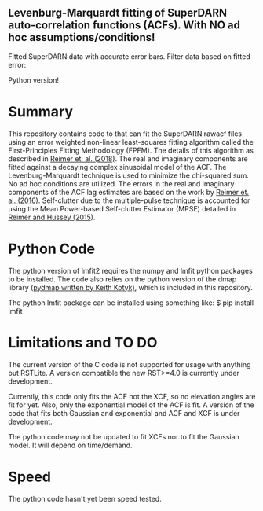 ## Levenburg-Marquardt fitting of SuperDARN auto-correlation functions (ACFs). **With NO ad hoc assumptions/conditions!**
Fitted SuperDARN data with accurate error bars. Filter data based on fitted error:

Python version!

# Summary
This repository contains code to that can fit the SuperDARN rawacf files using an error weighted non-linear least-squares fitting algorithm called the First-Principles Fitting Methodology (FPFM). The details of this algorithm as described in [Reimer et. al. (2018)](https://agupubs.onlinelibrary.wiley.com/doi/abs/10.1002/2017RS006450/full). The real and imaginary components are fitted against a decaying complex sinusoidal model of the ACF. The Levenburg-Marquardt technique is used to minimize the chi-squared sum. No ad hoc conditions are utilized. The errors in the real and imaginary components of the ACF lag estimates are based on the work by [Reimer et. al. (2016)](http://onlinelibrary.wiley.com/doi/10.1002/2016RS005975/full). Self-clutter due to the multiple-pulse technique is accounted for using the Mean Power-based Self-clutter Estimator (MPSE) detailed in [Reimer and Hussey (2015)](https://agupubs.onlinelibrary.wiley.com/doi/abs/10.1002/2015RS005706/full).

# Python Code
The python version of lmfit2 requires the numpy and lmfit python packages to be installed. The code also relies on the python version of the dmap library [(pydmap written by Keith Kotyk)](https://github.com/SuperDARNCanada/pydmap), which is included in this repository.

The python lmfit package can be installed using something like:
$ pip install lmfit

# Limitations and TO DO
The current version of the C code is not supported for usage with anything but RSTLite. A version compatible the new RST>=4.0 is currently under development.

Currently, this code only fits the ACF not the XCF, so no elevation angles are fit for yet. Also, only the exponential model of the ACF is fit. A version of the code that fits both Gaussian and exponential and ACF and XCF is under development.

The python code may not be updated to fit XCFs nor to fit the Gaussian model. It will depend on time/demand.

# Speed
The python code hasn't yet been speed tested.

